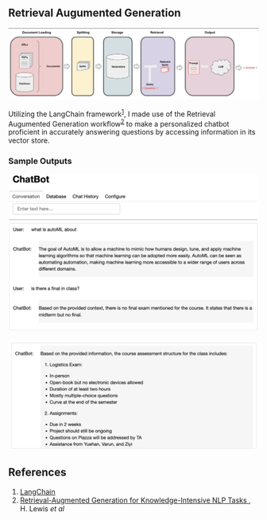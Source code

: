 ## Retrieval Augumented Generation
![workflow.png](docs/workflow.png)

Utilizing the LangChain framework<sup>[1](##Reference)</sup>, I made use of the Retrieval Augumented Generation workflow<sup>[2](#Reference)</sup>
to make a personalized chatbot proficient in accurately answering questions by accessing information in its 
vector store. 

### Sample Outputs
![chat_1.png](docs/chat_1.png)

![chat_2.png](docs/chat_2.png)


## References
1. [LangChain](https://python.langchain.com/docs/get_started/introduction)
2. [Retrieval-Augmented Generation for Knowledge-Intensive NLP Tasks
](https://arxiv.org/pdf/2005.11401.pdf), H. Lewis *et al*


